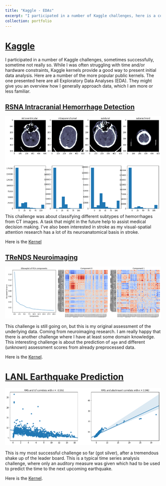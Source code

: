 ```yaml
---
title: "Kaggle - EDAs"
excerpt: "I participated in a number of Kaggle challenges, here is a collection of EDA notebooks. <br/><img src='/images/kaggle_RSNA.png'>"
collection: portfolio
---
```


# [Kaggle](https://kaggle.com)

I participated in a number of Kaggle challenges, sometimes successfully, sometime not really so.
While I was often struggling with time and/or hardware constraints, Kaggle kernels
provide a good way to present initial data analysis.
Here are a number of the more popular public kernels. The one presented here are all Exploratory
Data Analyses (EDA). They might give you an overview how I generally approach data, which
I am more or less familiar.

## [RSNA Intracranial Hemorrhage Detection](https://www.kaggle.com/c/rsna-intracranial-hemorrhage-detection)
![](../images/kaggle_RSNA.png)
This challenge was about classifying different subtypes of hemorrhages from CT images. A task
that might in the future help to assist medical decision making. I've also been interested in
stroke as my visual-spatial attention research has a lot of its neuroanatomical basis in stroke.

Here is the [Kernel](https://www.kaggle.com/srsteinkamp/intuitions-ideas-basic-preprocessing)

## [TReNDS Neuroimaging](https://www.kaggle.com/c/trends-assessment-prediction)

![](../images/kaggle_trends.png)

This challenge is still going on, but this is my original assessment of the underlying data. Coming from neuroimaging research. I am really happy that there is another challenge where I have at least some domain knowledge. This interesting challenge is about the prediction of `age` and different (unknown) assessment scores from already preprocessed data.

Here is the [Kernel](https://www.kaggle.com/srsteinkamp/trends-eda).

# [LANL Earthquake Prediction](https://www.kaggle.com/c/LANL-Earthquake-Prediction)

![](../images/kaggle_lanl.png)

This is my most successful challenge so far (got silver), after a tremendous shake up of the leader board. This is a typical time series analysis challenge, where only an auditory measure was given which had to be used to predict the time to the next upcoming earthquake. 

Here is the [Kernel](https://www.kaggle.com/srsteinkamp/quick-look-at-data-and-just-for-fun-analysis).